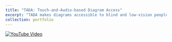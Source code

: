 ```yaml
---
title: "TADA: Touch-and-Audio-based Diagram Access"
excerpt: "TADA makes diagrams accessible to blind and low-vision people. <br/><img src="https://img.youtube.com/vi/cuc15ZQVRZU/0.jpg" alt="YouTube Video">"
collection: portfolio
---
```


<a href="https://www.youtube.com/watch?v=cuc15ZQVRZU"> <img src="https://img.youtube.com/vi/cuc15ZQVRZU/0.jpg" alt="YouTube Video"> </a>